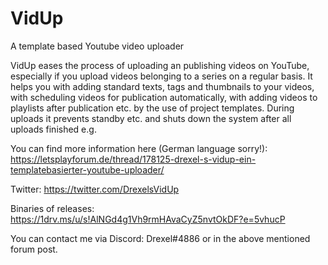 # VidUp
A template based Youtube video uploader

VidUp eases the process of uploading an publishing videos on YouTube, 
especially if you upload videos belonging to a series on a regular basis.
It helps you with adding standard texts, tags and thumbnails to your 
videos, with scheduling videos for publication automatically, with adding
videos to playlists after publication etc. by the use of project templates.
During uploads it prevents standby etc. and shuts down the system after
all uploads finished e.g.

You can find more information here (German language sorry!):
https://letsplayforum.de/thread/178125-drexel-s-vidup-ein-templatebasierter-youtube-uploader/

Twitter: https://twitter.com/DrexelsVidUp

Binaries of releases:
https://1drv.ms/u/s!AlNGd4g1Vh9rmHAvaCyZ5nvtOkDF?e=5vhucP

You can contact me via Discord: Drexel#4886 or in the above mentioned forum post.
